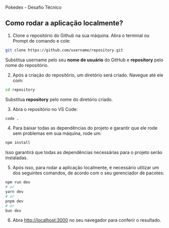 Pokedex - Desafio Técnico

## Como rodar a aplicação localmente?

1. Clone o repositório do Github na sua máquina. Abra o terminal ou Prompt de comando e cole:

```bash
git clone https://github.com/username/repository.git
```

Substitua username pelo seu **nome de usuário** do GitHub e **repository** pelo nome do repositório.

2. Após a criação do repositório, um diretório será criado. Navegue até ele com:

```bash
cd repository
```

Substitua **repository** pelo nome do diretório criado.

3. Abra o repositório no VS Code:

```bash
code .
```

4. Para baixar todas as dependências do projeto e garantir que ele rode sem problemas em sua máquina, rode um:

```bash
npm install
```

Isso garantirá que todas as dependências necessárias para o projeto serão instaladas.

5. Após isso, para rodar a aplicação localmente, é necessário utilizar um dos seguintes comandos, de acordo com o seu gerenciador de pacotes:

```bash
npm run dev
# or
yarn dev
# or
pnpm dev
# or
bun dev
```

6. Abra [http://localhost:3000](http://localhost:3000) no seu navegador para conferir o resultado.

